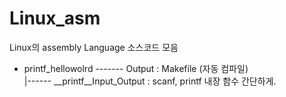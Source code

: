 # Linux_asm
Linux의 assembly Language 소스코드 모음
- printf_hellowolrd -------  Output : Makefile (자동 컴파일)    
                    |------ __printf__Input_Output : scanf, printf 내장 함수 간단하게.  
